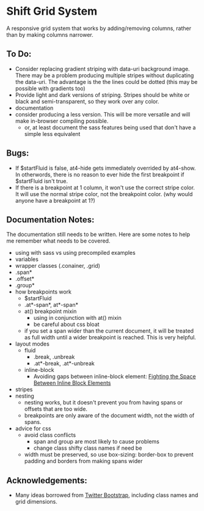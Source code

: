Shift Grid System
=================

A responsive grid system that works by adding/removing columns, rather than by making columns narrower.


## To Do:

* Consider replacing gradient striping with data-uri background image. There may be a problem producing multiple stripes without duplicating the data-uri. The advantage is the the lines could be dotted (this may be possible with gradients too)
* Provide light and dark versions of striping. Stripes should be white or black and semi-transparent, so they work over any color.
* documentation
* consider producing a less version. This will be more versatile and will make in-browser compiling possible.
  * or, at least document the sass features being used that don't have a simple less equivalent


## Bugs:

* If $startFluid is false, at4-hide gets immediately overrided by at4-show. In otherwords, there is no reason to ever hide the first breakpoint if $startFluid isn't true.
* If there is a breakpoint at 1 column, it won't use the correct stripe color. It will use the normal stripe color, not the breakpoint color. (why would anyone have a breakpoint at 1?)


## Documentation Notes:

The documentation still needs to be written. Here are some notes to help me remember what needs to be covered.

* using with sass vs using precompiled examples
* variables
* wrapper classes (.conainer, .grid)
* .span*
* .offset*
* .group*
* how breakpoints work
  * $startFluid
  * .at*-span*, at*-span*
  * at() breakpoint mixin
    * using in conjunction with at() mixin
    * be careful about css bloat
  * if you set a span wider than the current document, it will be treated as full width until a wider breakpoint is reached. This is very helpful.
* layout modes
  * fluid
    * .break, .unbreak
    * .at*-break, .at*-unbreak
  * inline-block
    * Avoiding gaps between inline-block element: [Fighting the Space Between Inline Block Elements](http://css-tricks.com/fighting-the-space-between-inline-block-elements/)
* stripes
* nesting
  * nesting works, but it doesn't prevent you from having spans or offsets that are too wide.
  * breakpoints are only aware of the document width, not the width of spans.
* advice for css
  * avoid class conflicts
    * span and group are most likely to cause problems
    * change class shifty class names if need be
  * width must be preserved, so use box-sizing: border-box to prevent padding and borders from making spans wider



## Acknowledgements:

* Many ideas borrowed from [Twitter Bootstrap](http://twitter.github.com/bootstrap/), including class names and grid dimensions.
